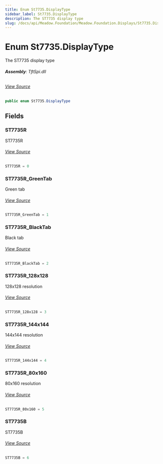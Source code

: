 ```yaml
---
title: Enum St7735.DisplayType
sidebar_label: St7735.DisplayType
description: The ST7735 display type
slug: /docs/api/Meadow.Foundation/Meadow.Foundation.Displays/St7735.DisplayType
---
```

# Enum St7735.DisplayType
The ST7735 display type

###### **Assembly**: TftSpi.dll
###### [View Source](https://github.com/WildernessLabs/Meadow.Foundation.git/blob/develop/Source/Meadow.Foundation.Peripherals/Displays.TftSpi/Driver/Drivers/St7735.cs#L71)
```csharp title="Declaration"
public enum St7735.DisplayType
```
## Fields
### ST7735R
ST7735R
###### [View Source](https://github.com/WildernessLabs/Meadow.Foundation.git/blob/develop/Source/Meadow.Foundation.Peripherals/Displays.TftSpi/Driver/Drivers/St7735.cs#L76)
```csharp title="Declaration"
ST7735R = 0
```
### ST7735R_GreenTab
Green tab
###### [View Source](https://github.com/WildernessLabs/Meadow.Foundation.git/blob/develop/Source/Meadow.Foundation.Peripherals/Displays.TftSpi/Driver/Drivers/St7735.cs#L80)
```csharp title="Declaration"
ST7735R_GreenTab = 1
```
### ST7735R_BlackTab
Black tab
###### [View Source](https://github.com/WildernessLabs/Meadow.Foundation.git/blob/develop/Source/Meadow.Foundation.Peripherals/Displays.TftSpi/Driver/Drivers/St7735.cs#L84)
```csharp title="Declaration"
ST7735R_BlackTab = 2
```
### ST7735R_128x128
128x128 resolution
###### [View Source](https://github.com/WildernessLabs/Meadow.Foundation.git/blob/develop/Source/Meadow.Foundation.Peripherals/Displays.TftSpi/Driver/Drivers/St7735.cs#L88)
```csharp title="Declaration"
ST7735R_128x128 = 3
```
### ST7735R_144x144
144x144 resolution
###### [View Source](https://github.com/WildernessLabs/Meadow.Foundation.git/blob/develop/Source/Meadow.Foundation.Peripherals/Displays.TftSpi/Driver/Drivers/St7735.cs#L92)
```csharp title="Declaration"
ST7735R_144x144 = 4
```
### ST7735R_80x160
80x160 resolution
###### [View Source](https://github.com/WildernessLabs/Meadow.Foundation.git/blob/develop/Source/Meadow.Foundation.Peripherals/Displays.TftSpi/Driver/Drivers/St7735.cs#L96)
```csharp title="Declaration"
ST7735R_80x160 = 5
```
### ST7735B
ST7735B
###### [View Source](https://github.com/WildernessLabs/Meadow.Foundation.git/blob/develop/Source/Meadow.Foundation.Peripherals/Displays.TftSpi/Driver/Drivers/St7735.cs#L100)
```csharp title="Declaration"
ST7735B = 6
```
